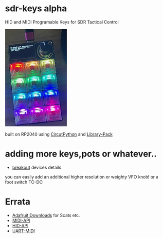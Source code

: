 # sdr-keys alpha
 HID and MIDI Programable Keys for SDR Tactical Control

 ![img](/img/adakbd.jpeg)
 
 built on RP2040 using [CircutPython](https://learn.adafruit.com/adafruit-macropad-rp2040) and [Library-Pack](https://learn.adafruit.com/adafruit-macropad-rp2040/macropad-circuitpython-library)

# adding more keys,pots or whatever..
- [breakout](https://learn.adafruit.com/adafruit-macropad-rp2040/attaching-external-hardware) devices details

you can easily add an additional higher resolution or weighty VFO knob! or a foot switch TO-DO

# Errata
 - [Adafruit Downloads](https://learn.adafruit.com/adafruit-macropad-rp2040/downloads) for Scats etc.
 - [MIDI-API](https://docs.circuitpython.org/projects/midi/en/latest/)
 - [HID-API](https://docs.circuitpython.org/projects/macropad/en/latest/api.html)
 - [UART-MIDI](https://projectgus.github.io/hairless-midiserial/)